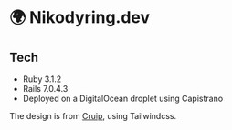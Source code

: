 # 🌍 Nikodyring.dev

## Tech
* Ruby 3.1.2
* Rails 7.0.4.3
* Deployed on a DigitalOcean droplet using Capistrano

The design is from [Cruip](https://cruip.com), using Tailwindcss.
